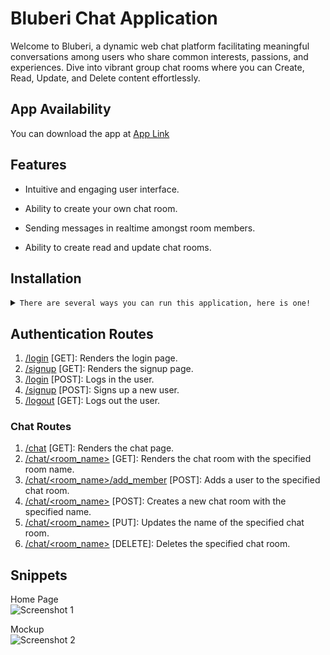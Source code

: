 # Bluberi Chat Application

Welcome to Bluberi, a dynamic web chat platform facilitating meaningful conversations among users who share common interests, passions, and experiences. Dive into vibrant group chat rooms where you can Create, Read, Update, and Delete content effortlessly.

## App Availability

You can download the app at [App Link](https://github.com/carrot2803/Bluberi/tree/master)

## Features

-   Intuitive and engaging user interface.

-   Ability to create your own chat room.

-   Sending messages in realtime amongst room members.

-   Ability to create read and update chat rooms.

## Installation

<details>
<summary>
  <code>There are several ways you can run this application, here is one!</code>
</summary>

-   [Downloading repository as ZIP](https://github.com/carrot2803/Bluberi/archive/refs/heads/master.zip)
-   Running the following command in a terminal, provided the [GitHub CLI](https://cli.github.com/) has been previously installed:

```sh
git clone https://github.com/carrot2803/Bluberi.git
```

<code>Install Flask and dependencies: </code>

Run the following command to install the required dependencies:

```sh
pip install -r requirements.txt
```

Initialize the app:

```sh
flask init
```

Run the app:

```sh
flask run
```

</details>

## Authentication Routes

1. <u>/login</u> \[GET\]: Renders the login page.
2. <u>/signup</u> \[GET\]: Renders the signup page.
3. <u>/login</u> \[POST\]: Logs in the user.
4. <u>/signup</u> \[POST\]: Signs up a new user.
5. <u>/logout</u> \[GET\]: Logs out the user.

### Chat Routes

1. <u>/chat</u> \[GET\]: Renders the chat page.
2. <u>/chat/&lt;room_name&gt;</u> \[GET\]: Renders the chat room with the specified room name.
3. <u>/chat/&lt;room_name&gt;/add_member</u> \[POST\]: Adds a user to the specified chat room.
4. <u>/chat/&lt;room_name&gt;</u> \[POST\]: Creates a new chat room with the specified name.
5. <u>/chat/&lt;room_name&gt;</u> \[PUT\]: Updates the name of the specified chat room.
6. <u>/chat/&lt;room_name&gt;</u> \[DELETE\]: Deletes the specified chat room.


## Snippets

Home Page<br/>
![Screenshot 1](https://i.imgur.com/2LgVMzn.png)

Mockup<br/>
![Screenshot 2](https://i.imgur.com/0hAEHSl.png)
